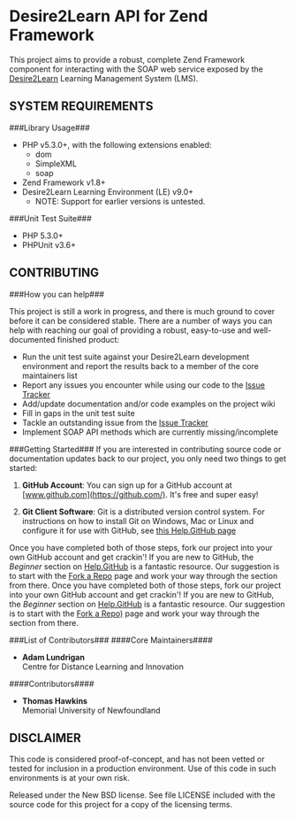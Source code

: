 Desire2Learn API for Zend Framework
===================================

This project aims to provide a robust, complete Zend Framework component for 
interacting with the SOAP web service exposed by the [Desire2Learn](http://www.desire2learn.com) 
Learning Management System (LMS).  

SYSTEM REQUIREMENTS
-------------------
###Library Usage###
* PHP v5.3.0+, with the following extensions enabled:
    * dom
    * SimpleXML
    * soap
* Zend Framework v1.8+
* Desire2Learn Learning Environment (LE) v9.0+
    * NOTE: Support for earlier versions is untested.

###Unit Test Suite###
* PHP 5.3.0+
* PHPUnit v3.6+

CONTRIBUTING
------------

###How you can help###

This project is still a work in progress, and there is much ground to cover before it can be considered stable.  There are a number of ways you can help with reaching our goal of providing a robust, easy-to-use and well-documented finished product:

* Run the unit test suite against your Desire2Learn development environment and report the results back to a member of the core maintainers list
* Report any issues you encounter while using our code to the [Issue Tracker](https://github.com/adamlundrigan/zfD2L/issues)
* Add/update documentation and/or code examples on the project wiki
* Fill in gaps in the unit test suite
* Tackle an outstanding issue from the [Issue Tracker](https://github.com/adamlundrigan/zfD2L/issues)
* Implement SOAP API methods which are currently missing/incomplete

###Getting Started###
If you are interested in contributing source code or documentation updates back to our project, you only need two things to get started:

1. __GitHub Account__: You can sign up for a GitHub account at [www.github.com](https://github.com/).  It's free and super easy!

2. __Git Client Software__:  Git is a distributed version control system.  For instructions on how to install Git on Windows, Mac or Linux and configure it for use with GitHub, see [this Help.GitHub page](http://help.github.com/win-set-up-git/)

Once you have completed both of those steps, fork our project into your own GitHub account and get crackin'!  If you are new to GitHub, the *Beginner* section on [Help.GitHub](http://help.github.com) is a fantastic resource.  Our suggestion is to start with the [Fork a Repo](http://help.github.com/fork-a-repo/) page and work your way through the section from there.
Once you have completed both of those steps, fork our project into your own GitHub account and get crackin'!  If you are new to GitHub, the *Beginner* section on [Help.GitHub](http://help.github.com) is a fantastic resource.  Our suggestion is to start with the [Fork a Repo)](http://help.github.com/fork-a-repo/) page and work your way through the section from there.


###List of Contributors###
####Core Maintainers####

* __Adam Lundrigan__<br />Centre for Distance Learning and Innovation

####Contributors####
* __Thomas Hawkins__<br />Memorial University of Newfoundland

DISCLAIMER
----------

This code is considered proof-of-concept, and has not been vetted or tested for
inclusion in a production environment.  Use of this code in such environments is
at your own risk. 

Released under the New BSD license.  See file LICENSE included with the source 
code for this project for a copy of the licensing terms. 
